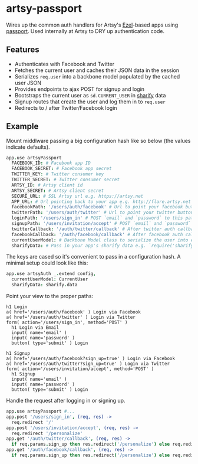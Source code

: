# artsy-passport

Wires up the common auth handlers for Artsy's [Ezel](ezeljs.com)-based apps using [passport](http://passportjs.org/). Used internally at Artsy to DRY up authentication code.

## Features

* Authenticates with Facebook and Twitter
* Fetches the current user and caches their JSON data in the session
* Serializes `req.user` into a backbone model populated by the cached user JSON
* Provides endpoints to ajax POST for signup and login
* Bootstraps the current user as `sd.CURRENT_USER` in [sharify](https://github.com/artsy/sharify) data
* Signup routes that create the user and log them in to `req.user`
* Redirects to / after Twitter/Facebook login

## Example

Mount middlware passing a big configuration hash like so below (the values indicate defaults).

````coffeescript
app.use artsyPassport
  FACEBOOK_ID: # Facebook app ID
  FACEBOOK_SECRET: # Facebook app secret
  TWITTER_KEY: # Twitter consumer key
  TWITTER_SECRET: # Twitter consumer secret
  ARTSY_ID: # Artsy client id
  ARTSY_SECRET: # Artsy client secret
  SECURE_URL: # SSL Artsy url e.g. https://artsy.net
  APP_URL: # Url pointing back to your app e.g. http://flare.artsy.net
  facebookPath: '/users/auth/facebook' # Url to point your facebook button to
  twitterPath: '/users/auth/twitter' # Url to point your twitter button to
  loginPath: '/users/sign_in' # POST `email` and `password` to this path to login
  signupPath: '/users/invitation/accept' # POST `email` and `password` to this path to signup
  twitterCallback: '/auth/twitter/callback' # After twitter auth callback url
  facebookCallback: '/auth/facebook/callback' # After facebook auth callback url
  currentUserModel: # Backbone Model class to serialize the user into e.g. `CurrentUser`
  sharifyData: # Pass in your app's sharify data e.g. `require('sharify').data`
````

The keys are cased so it's convenient to pass in a configuration hash. A minimal setup could look like this:

````coffeescript
app.use artsyAuth _.extend config,
  currentUserModel: CurrentUser
  sharifyData: sharify.data
````

Point your view to the proper paths:

````jade
h1 Login
a( href='/users/auth/facebook' ) Login via Facebook
a( href='/users/auth/twitter' ) Login via Twitter
form( action='/users/sign_in', method='POST' )
  h1 Login via Email
  input( name='email' )
  input( name='password' )
  button( type='submit' ) Login

h1 Signup
a( href='/users/auth/facebook?sign_up=true' ) Login via Facebook
a( href='/users/auth/twitter?sign_up=true' ) Login via Twitter
form( action='/users/invitation/accept', method='POST' )
  h1 Signup
  input( name='email' )
  input( name='password' )
  button( type='submit' ) Login
````

Handle the request after logging in or signing up.

````coffeescript
app.use artsyPassport #...
app.post '/users/sign_in', (req, res) ->
  req.redirect '/'
app.post '/users/invitation/accept', (req, res) ->
  req.redirect '/personalize'
app.get '/auth/twitter/callback', (req, res) ->
  if req.params.sign_up then res.redirect('/personalize') else req.redirect '/'
app.get '/auth/facebook/callback', (req, res) ->
  if req.params.sign_up then res.redirect('/personalize') else req.redirect '/'
````